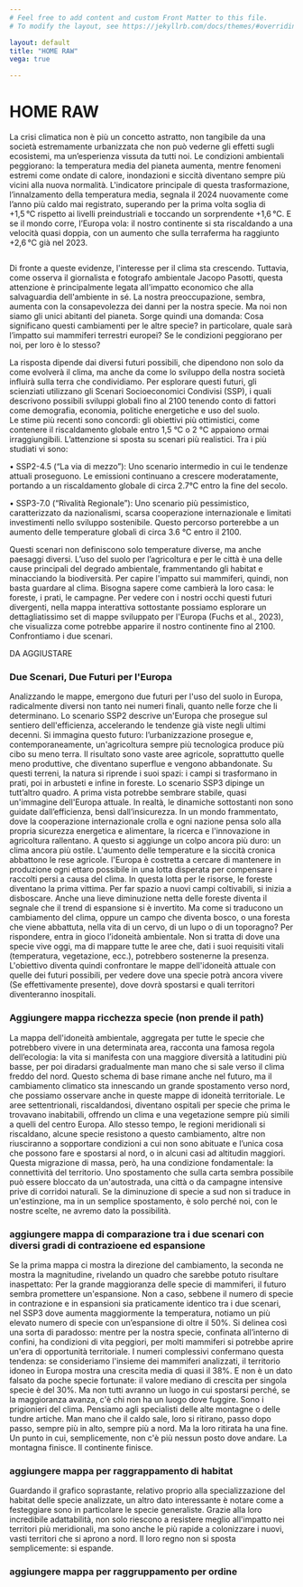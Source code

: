 ```yaml
---
# Feel free to add content and custom Front Matter to this file.
# To modify the layout, see https://jekyllrb.com/docs/themes/#overriding-theme-defaults

layout: default
title: "HOME RAW"
vega: true

---
```


# HOME RAW
La crisi climatica non è più un concetto astratto, non tangibile da una società estremamente urbanizzata che non può vederne gli effetti sugli ecosistemi, ma un’esperienza vissuta da tutti noi. Le condizioni ambientali peggiorano: la temperatura media del pianeta aumenta, mentre fenomeni estremi come ondate di calore, inondazioni e siccità diventano sempre più vicini alla nuova normalità.
L'indicatore principale di questa trasformazione, l’innalzamento della temperatura media, segnala il 2024 nuovamente come l’anno più caldo mai registrato, superando per la prima volta soglia di +1,5 °C rispetto ai livelli preindustriali e toccando un sorprendente +1,6 °C. E se il mondo corre, l’Europa vola: il nostro continente si sta riscaldando a una velocità quasi doppia, con un aumento che sulla terraferma ha raggiunto +2,6 °C già nel 2023.

<div style="width: 100%; margin: 2em 0;"> 
  <vegachart schema-url="{{site.baseurl}}/Land_cover/temperature_anomaly_chart.json" style="width: 100%;"></vegachart>
</div>

Di fronte a queste evidenze, l'interesse per il clima sta crescendo. Tuttavia, come osserva il giornalista e fotografo ambientale Jacopo Pasotti, questa attenzione è principalmente legata all'impatto economico che alla salvaguardia dell'ambiente in sé. La nostra preoccupazione, sembra, aumenta con la consapevolezza dei danni per la nostra specie. Ma noi non siamo gli unici abitanti del pianeta. Sorge quindi una domanda: Cosa significano questi cambiamenti per le altre specie? in particolare, quale sarà l’impatto sui mammiferi terrestri europei? Se le condizioni peggiorano per noi, per loro è lo stesso? 

La risposta dipende dai diversi futuri possibili, che dipendono non solo da come evolverà il clima, ma anche da come lo sviluppo della nostra società influirà sulla terra che condividiamo. Per esplorare questi futuri, gli scienziati utilizzano gli Scenari Socioeconomici Condivisi (SSP), i quali descrivono possibili sviluppi globali fino al 2100 tenendo conto di fattori come demografia, economia, politiche energetiche e uso del suolo.  
Le stime più recenti sono concordi: gli obiettivi più ottimistici, come contenere il riscaldamento globale entro 1,5 °C o 2 °C appaiono ormai irraggiungibili. L’attenzione si sposta su scenari più realistici. Tra i più studiati vi sono:

•	SSP2-4.5 (“La via di mezzo”): Uno scenario intermedio in cui le tendenze attuali proseguono. Le emissioni continuano a crescere moderatamente, portando a un riscaldamento globale di circa 2.7°C entro la fine del secolo.

•	SSP3-7.0 (“Rivalità Regionale”): Uno scenario più pessimistico, caratterizzato da nazionalismi, scarsa cooperazione internazionale e limitati investimenti nello sviluppo sostenibile. Questo percorso porterebbe a un aumento delle temperature globali di circa 3.6 °C entro il 2100.

Questi scenari non definiscono solo temperature diverse, ma anche paesaggi diversi. L’uso del suolo per l’agricoltura e per le città è una delle cause principali del degrado ambientale, frammentando gli habitat e minacciando la biodiversità.
Per capire l'impatto sui mammiferi, quindi, non basta guardare al clima. Bisogna sapere come cambierà la loro casa: le foreste, i prati, le campagne. Per vedere con i nostri occhi questi futuri divergenti, nella mappa interattiva sottostante possiamo esplorare un dettagliatissimo set di mappe sviluppato per l'Europa (Fuchs et al., 2023), che visualizza come potrebbe apparire il nostro continente fino al 2100. Confrontiamo i due scenari. 

DA AGGIUSTARE
<div style="width: 100%;">
  <vegachart schema-url="{{site.baseurl}}/Land_cover/interactive_chart.json" style="width: 100%;"></vegachart>
</div>

### Due Scenari, Due Futuri per l'Europa
Analizzando le mappe, emergono due futuri per l'uso del suolo in Europa, radicalmente diversi non tanto nei numeri finali, quanto nelle forze che li determinano.
Lo scenario SSP2 descrive un'Europa che prosegue sul sentiero dell'efficienza, accelerando le tendenze già viste negli ultimi decenni. Si immagina questo futuro: l’urbanizzazione prosegue e, contemporaneamente, un'agricoltura sempre più tecnologica produce più cibo su meno terra. Il risultato sono vaste aree agricole, soprattutto quelle meno produttive, che diventano superflue e vengono abbandonate. Su questi terreni, la natura si riprende i suoi spazi: i campi si trasformano in prati, poi in arbusteti e infine in foreste. 
Lo scenario SSP3 dipinge un tutt’altro quadro. A prima vista potrebbe sembrare stabile, quasi un'immagine dell'Europa attuale. In realtà, le dinamiche sottostanti non sono guidate dall’efficienza, bensì dall’insicurezza. In un mondo frammentato, dove la cooperazione internazionale crolla e ogni nazione pensa solo alla propria sicurezza energetica e alimentare, la ricerca e l'innovazione in agricoltura rallentano. A questo si aggiunge un colpo ancora più duro: un clima ancora più ostile. L'aumento delle temperature e la siccità cronica abbattono le rese agricole. l'Europa è costretta a cercare di mantenere in produzione ogni ettaro possibile in una lotta disperata per compensare i raccolti persi a causa del clima. In questa lotta per le risorse, le foreste diventano la prima vittima. Per far spazio a nuovi campi coltivabili, si inizia a disboscare. Anche una lieve diminuzione netta delle foreste diventa il segnale che il trend di espansione si è invertito.
Ma come si traducono un cambiamento del clima, oppure un campo che diventa bosco, o una foresta che viene abbattuta, nella vita di un cervo, di un lupo o di un toporagno? Per rispondere, entra in gioco l’idoneità ambientale.
Non si tratta di dove una specie vive oggi, ma di mappare tutte le aree che, dati i suoi requisiti vitali (temperatura, vegetazione, ecc.), potrebbero sostenerne la presenza. L'obiettivo diventa quindi confrontare le mappe dell'idoneità attuale con quelle dei futuri possibili, per vedere dove una specie potrà ancora vivere (Se effettivamente presente), dove dovrà spostarsi e quali territori diventeranno inospitali.

### Aggiungere mappa ricchezza specie (non prende il path)

La mappa dell'idoneità ambientale, aggregata per tutte le specie che potrebbero vivere in una determinata area, racconta una famosa regola dell’ecologia: la vita si manifesta con una maggiore diversità a latitudini più basse, per poi diradarsi gradualmente man mano che si sale verso il clima freddo del nord. Questo schema di base rimane anche nel futuro, ma il cambiamento climatico sta innescando un grande spostamento verso nord, che possiamo osservare anche in queste mappe di idoneità territoriale. Le aree settentrionali, riscaldandosi, diventano ospitali per specie che prima le trovavano inabitabili, offrendo un clima e una vegetazione sempre più simili a quelli del centro Europa.  Allo stesso tempo, le regioni meridionali si riscaldano, alcune specie resistono a questo cambiamento, altre non riusciranno a sopportare condizioni a cui non sono abituate e l’unica cosa che possono fare e spostarsi al nord, o in alcuni casi ad altitudin maggiori. 
Questa migrazione di massa, però, ha una condizione fondamentale: la connettività del territorio. Uno spostamento che sulla carta sembra possibile può essere bloccato da un'autostrada, una città o da campagne intensive prive di corridoi naturali. Se la diminuzione di specie a sud non si traduce in un'estinzione, ma in un semplice spostamento, è solo perché noi, con le nostre scelte, ne avremo dato la possibilità.

### aggiungere mappa di comparazione tra i due scenari con diversi gradi di contrazioene ed espansione

Se la prima mappa ci mostra la direzione del cambiamento, la seconda ne mostra la magnitudine, rivelando un quadro che sarebbe potuto risultare inaspettato: Per la grande maggioranza delle specie di mammiferi, il futuro sembra promettere un'espansione. Non a caso, sebbene il numero di specie in contrazione e in espansioni sia praticamente identico tra i due scenari, nel SSP3 dove aumenta maggiormente la temperatura, notiamo un più elevato numero di specie con un’espansione di oltre il 50%. Si delinea così una sorta di paradosso: mentre per la nostra specie, confinata all’interno di confini, ha condizioni di vita peggiori, per molti mammiferi si potrebbe aprire un'era di opportunità territoriale.
I numeri complessivi confermano questa tendenza: se consideriamo l'insieme dei mammiferi analizzati, il territorio idoneo in Europa mostra una crescita media di quasi il 38%. E non è un dato falsato da poche specie fortunate: il valore mediano di crescita per singola specie è del 30%. 
Ma non tutti avranno un luogo in cui spostarsi perché, se la maggioranza avanza, c'è chi non ha un luogo dove fuggire. Sono i prigionieri del clima. Pensiamo agli specialisti delle alte montagne o delle tundre artiche. Man mano che il caldo sale, loro si ritirano, passo dopo passo, sempre più in alto, sempre più a nord. Ma la loro ritirata ha una fine. Un punto in cui, semplicemente, non c'è più nessun posto dove andare.
La montagna finisce. Il continente finisce.

### aggiungere mappa per raggrappamento di habitat

Guardando il grafico soprastante, relativo proprio alla specializzazione del habitat delle specie analizzate, un altro dato interessante è notare come a festeggiare sono in particolare le specie generaliste. Grazie alla loro incredibile adattabilità, non solo riescono a resistere meglio all'impatto nei territori più meridionali, ma sono anche le più rapide a colonizzare i nuovi, vasti territori che si aprono a nord. Il loro regno non si sposta semplicemente: si espande.

### aggiungere mappa per raggruppamento per ordine
